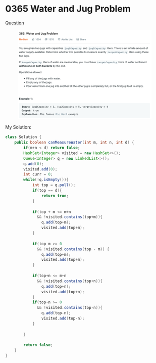 # 0365 Water and Jug Problem

[Question](https://leetcode.com/problems/water-and-jug-problem/)

<figure><img src="../.gitbook/assets/image (4) (4).png" alt=""><figcaption></figcaption></figure>



My Solution:

```java
class Solution {
    public boolean canMeasureWater(int m, int n, int d) {
        if(m+n < d) return false;
        HashSet<Integer> visited = new HashSet<>();
        Queue<Integer> q = new LinkedList<>();
        q.add(0);
        visited.add(0);
        int curr = 0;
        while(!q.isEmpty()){
            int top = q.poll();
            if(top == d){
                return true;
            }
            
            if(top + m <= m+n 
              && !visited.contains(top+m)){
                q.add(top+m);
                visited.add(top+m);
            }
            
            if(top-m >= 0
              && !visited.contains(top - m)) {
                q.add(top+m);
                visited.add(top+m);
            }
            
            if(top+n <= m+n 
              && !visited.contains(top+n)){
                q.add(top+n);
                visited.add(top+n);
            }
            if(top-n >= 0
              && !visited.contains(top-n)){
                q.add(top-n);
                visited.add(top-n);
            }
            
        }
        
        return false;
    }
}
```

